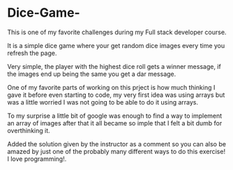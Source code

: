# Dice-Game-

This is one of my favorite challenges during my Full stack developer course. 

It is a simple dice game where your get random dice images every time you refresh the page. 

Very simple, the player with the highest dice roll gets a winner message, if the images end up being the same you get a dar message.

One of my favorite parts of working on this prject is how much thinking I gave it before even starting to code, my very first idea was using arrays but was a little worried I was not going to be able to do it using arrays.

To my surprise a little bit of google was enough to find a way to implement an array of images after that it all became so imple that I felt a bit dumb for overthinking it. 

Added the solution given by the instructor as a comment so you can also be amazed by just one of the probably many different ways to do this exercise! I love programming!. 

